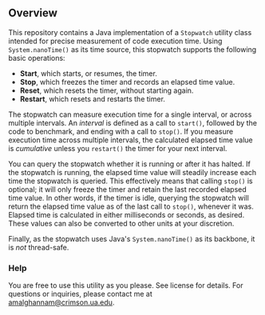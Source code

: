 ## Overview
This repository contains a Java implementation of a ```Stopwatch``` utility class intended for precise measurement of code execution time. 
Using ```System.nanoTime()``` as its time source, this stopwatch supports the following basic operations:

- **Start**, which starts, or resumes, the timer. 
- **Stop**, which freezes the timer and records an elapsed time value. 
- **Reset**, which resets the timer, without starting again. 
- **Restart**, which resets and restarts the timer. 

The stopwatch can measure execution time for a single interval, or across multiple intervals. An *interval* is defined as a call to 
```start()```, followed by the code to benchmark, and ending with a call to ```stop()```. If you measure execution time across multiple 
intervals, the calculated elapsed time value is *cumulative* unless you ```restart()``` the timer for your next interval. 

You can query the stopwatch whether it is running or after it has halted. If the stopwatch is running, the elapsed time value will 
steadily increase each time the stopwatch is queried. This effectively means that calling ```stop()``` is optional; it will only freeze 
the timer and retain the last recorded elapsed time value. In other words, if the timer is idle, querying the stopwatch 
will return the elapsed time value as of the last call to ```stop()```, whenever it was. Elapsed time is calculated in either milliseconds or seconds, as desired. These values can also be converted to other units at your discretion. 

Finally, as the stopwatch uses Java's ```System.nanoTime()``` as its backbone, it is *not* thread-safe. 

### Help 
You are free to use this utility as you please. See license for details. For questions or inquiries, please contact me at 
amalghannam@crimson.ua.edu. 

